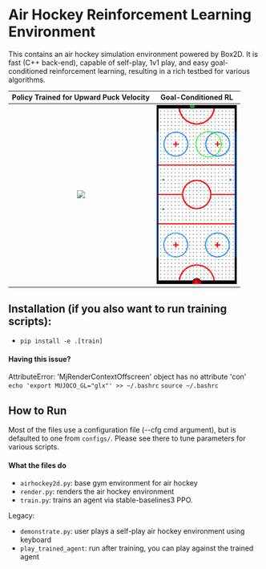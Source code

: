 # Air Hockey Reinforcement Learning Environment

This contains an air hockey simulation environment powered by Box2D. It is fast (C++ back-end), capable of self-play, 1v1 play, and easy goal-conditioned reinforcement learning, resulting in a rich testbed for various algorithms.


Policy Trained for Upward Puck Velocity |  Goal-Conditioned RL
:-------------------------:|:-------------------------:
![](assets/puck_vel.gif)  |  ![](assets/puck_goal_pos.gif)

## Installation (if you also want to run training scripts):
- `pip install -e .[train]`

#### Having this issue?
AttributeError: 'MjRenderContextOffscreen' object has no attribute 'con'
`echo 'export MUJOCO_GL="glx"' >> ~/.bashrc`
`source ~/.bashrc`

## How to Run
Most of the files use a configuration file (--cfg cmd argument), but is defaulted to one from `configs/`. Please see there to tune parameters for various scripts.
#### What the files do
- `airhockey2d.py`: base gym environment for air hockey
- `render.py`: renders the air hockey environment
- `train.py`: trains an agent via stable-baselines3 PPO.

Legacy:
- `demonstrate.py`: user plays a self-play air hockey environment using keyboard
- `play_trained_agent`: run after training, you can play against the trained agent